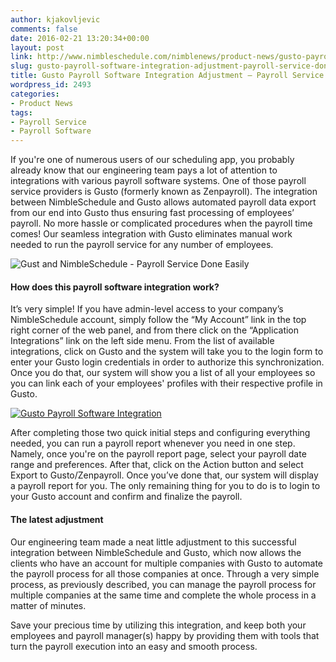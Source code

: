 ```yaml
---
author: kjakovljevic
comments: false
date: 2016-02-21 13:20:34+00:00
layout: post
link: http://www.nimbleschedule.com/nimblenews/product-news/gusto-payroll-software-integration-adjustment-payroll-service-done-easily/
slug: gusto-payroll-software-integration-adjustment-payroll-service-done-easily
title: Gusto Payroll Software Integration Adjustment – Payroll Service Done Easily
wordpress_id: 2493
categories:
- Product News
tags:
- Payroll Service
- Payroll Software
---
```


If you're one of numerous users of our scheduling app, you probably already know that our engineering team pays a lot of attention to integrations with various payroll software systems. One of those payroll service providers is Gusto (formerly known as Zenpayroll). The integration between NimbleSchedule and Gusto allows automated payroll data export from our end into Gusto thus ensuring fast processing of employees’ payroll. No more hassle or complicated procedures when the payroll time comes! Our seamless integration with Gusto eliminates manual work needed to run the payroll service for any number of employees.

![Gust and NimbleSchedule - Payroll Service Done Easily](http://www.nimbleschedule.com/wp-content/uploads/2016/02/NimbleSchedule-and-Gusto.jpg)  
  
  




#### How does this payroll software integration work?



It’s very simple! If you have admin-level access to your company’s NimbleSchedule account, simply follow the “My Account” link in the top right corner of the web panel, and from there click on the “Application Integrations” link on the left side menu. From the list of available integrations, click on Gusto and the system will take you to the login form to enter your Gusto login credentials in order to authorize this synchronization. Once you do that, our system will show you a list of all your employees so you can link each of your employees' profiles with their respective profile in Gusto.

[![Gusto Payroll Software Integration](http://www.nimbleschedule.com/wp-content/uploads/2016/02/Payroll-Service-Integration-thumb.jpg)](http://www.nimbleschedule.com/wp-content/uploads/2016/02/Payroll-Service-Integration.jpg)  
  
  


After completing those two quick initial steps and configuring everything needed, you can run a payroll report whenever you need in one step. Namely, once you're on the payroll report page, select your payroll date range and preferences. After that, click on the Action button and select Export to Gusto/Zenpayroll. Once you’ve done that, our system will display a payroll report for you. The only remaining thing for you to do is to login to your Gusto account and confirm and finalize the payroll.



#### The latest adjustment



Our engineering team made a neat little adjustment to this successful integration between NimbleSchedule and Gusto, which now allows the clients who have an account for multiple companies with Gusto to automate the payroll process for all those companies at once. Through a very simple process, as previously described, you can manage the payroll process for multiple companies at the same time and complete the whole process in a matter of minutes. 

Save your precious time by utilizing this integration, and keep both your employees and payroll manager(s) happy by providing them with tools that turn the payroll execution into an easy and smooth process.


